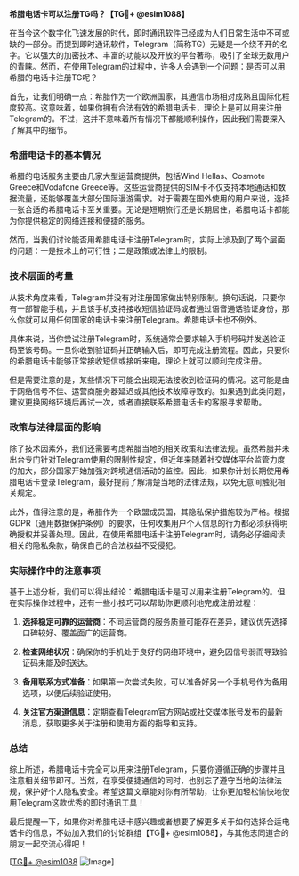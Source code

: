 **希腊电话卡可以注册TG吗？【TG💪+ @esim1088】**

在当今这个数字化飞速发展的时代，即时通讯软件已经成为人们日常生活中不可或缺的一部分。而提到即时通讯软件，Telegram（简称TG）无疑是一个绕不开的名字。它以强大的加密技术、丰富的功能以及开放的平台著称，吸引了全球无数用户的青睐。然而，在使用Telegram的过程中，许多人会遇到一个问题：是否可以用希腊的电话卡注册TG呢？

首先，让我们明确一点：希腊作为一个欧洲国家，其通信市场相对成熟且国际化程度较高。这意味着，如果你拥有合法有效的希腊电话卡，理论上是可以用来注册Telegram的。不过，这并不意味着所有情况下都能顺利操作，因此我们需要深入了解其中的细节。

### 希腊电话卡的基本情况

希腊的电话服务主要由几家大型运营商提供，包括Wind Hellas、Cosmote Greece和Vodafone Greece等。这些运营商提供的SIM卡不仅支持本地通话和数据流量，还能够覆盖大部分国际漫游需求。对于需要在国外使用的用户来说，选择一张合适的希腊电话卡至关重要。无论是短期旅行还是长期居住，希腊电话卡都能为你提供稳定的网络连接和便捷的服务。

然而，当我们讨论能否用希腊电话卡注册Telegram时，实际上涉及到了两个层面的问题：一是技术上的可行性；二是政策或法律上的限制。

### 技术层面的考量

从技术角度来看，Telegram并没有对注册国家做出特别限制。换句话说，只要你有一部智能手机，并且该手机支持接收短信验证码或者通过语音通话验证身份，那么你就可以用任何国家的电话卡来注册Telegram。希腊电话卡也不例外。

具体来说，当你尝试注册Telegram时，系统通常会要求输入手机号码并发送验证码至该号码。一旦你收到验证码并正确输入后，即可完成注册流程。因此，只要你的希腊电话卡能够正常接收短信或接听来电，理论上就可以顺利完成注册。

但是需要注意的是，某些情况下可能会出现无法接收到验证码的情况。这可能是由于网络信号不佳、运营商服务器延迟或其他技术故障导致的。如果遇到此类问题，建议更换网络环境后再试一次，或者直接联系希腊电话卡的客服寻求帮助。

### 政策与法律层面的影响

除了技术因素外，我们还需要考虑希腊当地的相关政策和法律法规。虽然希腊并未出台专门针对Telegram使用的限制性规定，但近年来随着社交媒体平台监管力度的加大，部分国家开始加强对跨境通信活动的监控。因此，如果你计划长期使用希腊电话卡登录Telegram，最好提前了解清楚当地的法律法规，以免无意间触犯相关规定。

此外，值得注意的是，希腊作为一个欧盟成员国，其隐私保护措施较为严格。根据GDPR（通用数据保护条例）的要求，任何收集用户个人信息的行为都必须获得明确授权并妥善处理。因此，在使用希腊电话卡注册Telegram时，请务必仔细阅读相关的隐私条款，确保自己的合法权益不受侵犯。

### 实际操作中的注意事项

基于上述分析，我们可以得出结论：希腊电话卡是可以用来注册Telegram的。但在实际操作过程中，还有一些小技巧可以帮助你更顺利地完成注册过程：

1. **选择稳定可靠的运营商**：不同运营商的服务质量可能存在差异，建议优先选择口碑较好、覆盖面广的运营商。
   
2. **检查网络状况**：确保你的手机处于良好的网络环境中，避免因信号弱而导致验证码未能及时送达。
   
3. **备用联系方式准备**：如果第一次尝试失败，可以准备好另一个手机号作为备用选项，以便后续验证使用。

4. **关注官方渠道信息**：定期查看Telegram官方网站或社交媒体账号发布的最新消息，获取更多关于注册和使用方面的指导和支持。

### 总结

综上所述，希腊电话卡完全可以用来注册Telegram，只要你遵循正确的步骤并且注意相关细节即可。当然，在享受便捷通信的同时，也别忘了遵守当地的法律法规，保护好个人隐私安全。希望这篇文章能对你有所帮助，让你更加轻松愉快地使用Telegram这款优秀的即时通讯工具！

最后提醒一下，如果你对希腊电话卡感兴趣或者想要了解更多关于如何选择合适电话卡的信息，不妨加入我们的讨论群组【TG💪+ @esim1088】，与其他志同道合的朋友一起交流心得吧！ 

[[TG💪+ @esim1088](https://t.me/s/esim1088) ![Image](https://i.postimg.cc/4NQfJmqS/Snipaste-2025-05-13-00-14-12.png)]